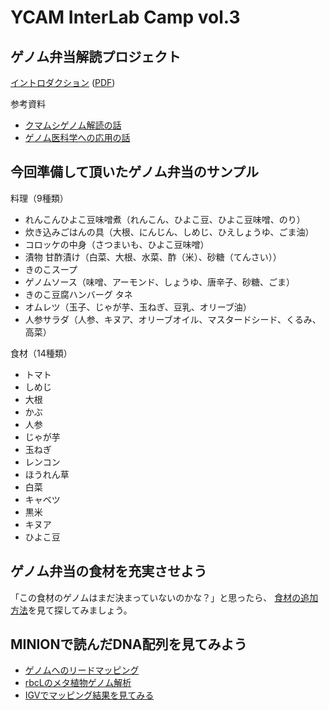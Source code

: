 # YCAM InterLab Camp vol.3

## ゲノム弁当解読プロジェクト

[イントロダクション](Introduction.md) ([PDF](slides/Introduction.pdf))

参考資料
* [クマムシゲノム解読の話](slides/Kumamushi.pdf)
* [ゲノム医科学への応用の話]()

## 今回準備して頂いたゲノム弁当のサンプル

料理（9種類）

* れんこんひよこ豆味噌煮（れんこん、ひよこ豆、ひよこ豆味噌、のり）
* 炊き込みごはんの具（大根、にんじん、しめじ、ひえしょうゆ、ごま油）
* コロッケの中身（さつまいも、ひよこ豆味噌）
* 漬物 甘酢漬け（白菜、大根、水菜、酢（米）、砂糖（てんさい））
* きのこスープ
* ゲノムソース（味噌、アーモンド、しょうゆ、唐辛子、砂糖、ごま）
* きのこ豆腐ハンバーグ タネ
* オムレツ（玉子、じゃが芋、玉ねぎ、豆乳、オリーブ油）
* 人参サラダ（人参、キヌア、オリーブオイル、マスタードシード、くるみ、高菜）

食材（14種類）

* トマト
* しめじ
* 大根
* かぶ
* 人参
* じゃが芋
* 玉ねぎ
* レンコン
* ほうれん草
* 白菜
* キャベツ
* 黒米
* キヌア
* ひよこ豆

## ゲノム弁当の食材を充実させよう

「この食材のゲノムはまだ決まっていないのかな？」と思ったら、
[食材の追加方法](AdditionalGenomeBento.md)を見て探してみましょう。

## MINIONで読んだDNA配列を見てみよう

* [ゲノムへのリードマッピング](Analysis_genome.md)
* [rbcLのメタ植物ゲノム解析](Analysis_rbcL.md)
* [IGVでマッピング結果を見てみる](igv.md)

